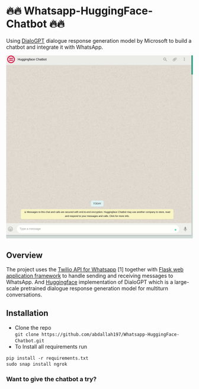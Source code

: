 # :fire::fire: Whatsapp-HuggingFace-Chatbot :fire::fire:
Using [DialoGPT](https://huggingface.co/microsoft/DialoGPT-medium) dialogue response generation model by Microsoft to build a chatbot and integrate it with WhatsApp.

![Demo](images/chatbot.gif)


## Overview
The project uses the [Twilio API for Whatsapp](https://www.twilio.com/whatsapp) [1] together with
[Flask web application framework](https://palletsprojects.com/p/flask/) to handle sending
and receiving messages to WhatsApp. And [Huggingface](https://huggingface.co/) 
implementation of DialoGPT which is a large-scale pretrained dialogue response generation model
for multiturn conversations. 

## Installation
* Clone the repo <br/>
`git clone https://github.com/abdallah197/Whatsapp-HuggingFace-Chatbot.git`
* To Install all requirements run
```
pip install -r requirements.txt
sudo snap install ngrok
```

### Want to give the chatbot a try?



